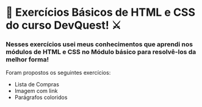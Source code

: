 # 🤺 Exercícios Básicos de HTML e CSS do curso DevQuest! ⚔

###  Nesses exercícios usei meus conhecimentos que aprendi nos módulos de HTML e CSS no Módulo básico para resolvê-los da melhor forma!

Foram propostos os seguintes exercícios:

* Lista de Compras
* Imagem com link
* Parágrafos coloridos
